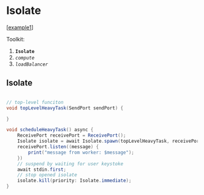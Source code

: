 # Isolate
[[example1][example1]]

Toolkit:
1. **`Isolate`**
1. _`compute`_
1. _`loadBalancer`_

## Isolate
```java

// top-level funciton
void topLevelHeavyTask(SendPort sendPort) {

}

void scheduleHeavyTask() async {
    ReceivePort receivePort = ReceivePort();
    Isolate isolate = await Isolate.spawn(topLevelHeavyTask, receivePort.sendPort);
    receivePort.listen((message) {
        print("message from worker: $message");
    })
    // suspend by waiting for user keystoke
    await stdin.first;
    // stop opened isolate
    isolate.kill(priority: Isolate.immediate);
}
```



[example1]: https://danielkao.medium.com/%E5%B9%BB%E6%BB%85-%E6%98%AF%E6%88%90%E9%95%B7%E7%9A%84%E9%96%8B%E5%A7%8B-flutter-%E7%9A%84-async-%E8%88%87-isolate-2f87321a7ba8
